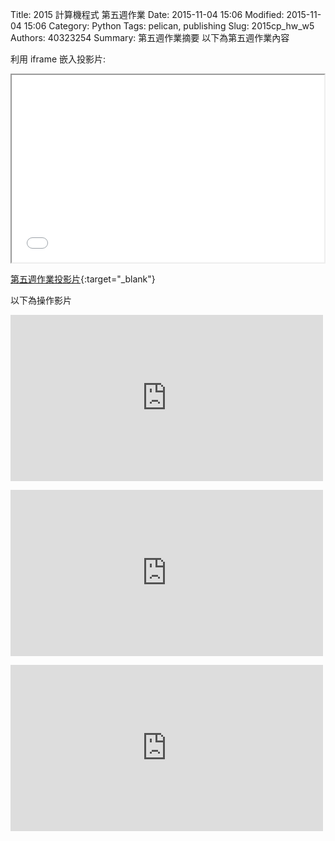 Title: 2015 計算機程式 第五週作業
Date: 2015-11-04 15:06
Modified: 2015-11-04 15:06
Category: Python
Tags: pelican, publishing
Slug: 2015cp_hw_w5
Authors: 40323254
Summary: 第五週作業摘要
以下為第五週作業內容

利用 iframe 嵌入投影片:

<iframe src="simplest3.html" width="500" height="300"></iframe>

[第五週作業投影片](simplest3.html){:target="_blank"}

<p>以下為操作影片<p>

<p>
<iframe src="https://player.vimeo.com/video/145606803" width="500" height="266" frameborder="0" webkitallowfullscreen mozallowfullscreen allowfullscreen></iframe>  
</p>
<p>
<iframe src="https://player.vimeo.com/video/145606842" width="500" height="266" frameborder="0" webkitallowfullscreen mozallowfullscreen allowfullscreen></iframe>  
</p>
<p>
<iframe src="https://player.vimeo.com/video/145606805" width="500" height="266" frameborder="0" webkitallowfullscreen mozallowfullscreen allowfullscreen></iframe>  
</p>